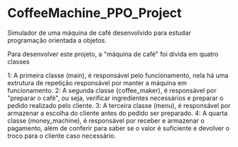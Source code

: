 # CoffeeMachine_PPO_Project
Simulador de uma máquina de café desenvolvido para estudar programação orientada a objetos. 

Para desenvolver este projeto, a "máquina de café" foi divida em quatro classes

1: A primeira classe (main), é responsável pelo funcionamento, nela há uma extrutura de repetição responsável por manter a máquina em funcionamento.
2: A segunda classe (coffee_maker), é responsável por "preparar o café", ou seja, verificar ingredientes necessários e preparar o pedido realizado pelo cliente.
3: A terceira classe (menu), é responsável por armazenar a escolha do cliente antes do pedido ser preparado.
4: A quarta classe (money_machine), é responsável por receber e armazenar o pagamento, além de conferir para saber se o valor é suficiente e devolver o troco para o cliente caso necessário. 
